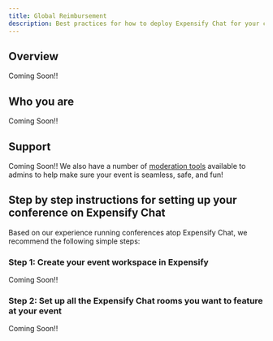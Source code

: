 ```yaml
---
title: Global Reimbursement
description: Best practices for how to deploy Expensify Chat for your conference
---
```

## Overview
Coming Soon!!

## Who you are
Coming Soon!!


## Support
Coming Soon!!
We also have a number of [moderation tools](https://help.expensify.com/articles/other/Everything-About-Chat#flagging-content-as-offensive) available to admins to help make sure your event is seamless, safe, and fun!

## Step by step instructions for setting up your conference on Expensify Chat
Based on our experience running conferences atop Expensify Chat, we recommend the following simple steps:

### Step 1: Create your event workspace in Expensify
Coming Soon!!

### Step 2: Set up all the Expensify Chat rooms you want to feature at your event
Coming Soon!!
